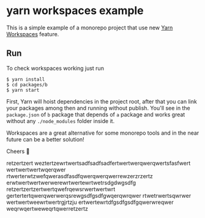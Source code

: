 # yarn workspaces example

This is a simple example of a monorepo project that use new [Yarn Workspaces](https://github.com/thejameskyle/rfcs-1/blob/workspaces/accepted/0000-workspaces.md) feature.

## Run

To check workspaces working just run

```
$ yarn install
$ cd packages/b
$ yarn start
```

First, Yarn will hoist dependencies in the project root, after that you can link your packages among then and running without publish. You'll see in the `package.json` of `b` package that depends of `a` package and works great without any `./node_modules` folder inside it.

Workspaces are a great alternative for some monorepo tools and in the near future can be a better solution!

Cheers 🍻

retzertzert
weztertzewrtwertsadfsadfsadfertwertwerqwerqwertsfasfwert
wertwertwertwqerqwer
rtwerterwtzwefqwerasdfasdfqwerqwerqwerrewzerzrzertz
erwtwertwertwerwerewrtwertewrtwetrsdgdwgsdfg
retzertzertzertwertqwefrqewsrwertwertwrt
gertertertqwerqwerwerqsrewgsdfgsdfgwqerqwrqwer
rtwetrwertsqwrwer
wertwertweewrtwertrgjrtzju
ertwertewrtdfgsdfgsdfgqwerwreqwer
weqrwqertweweqrtqwerretzertz
